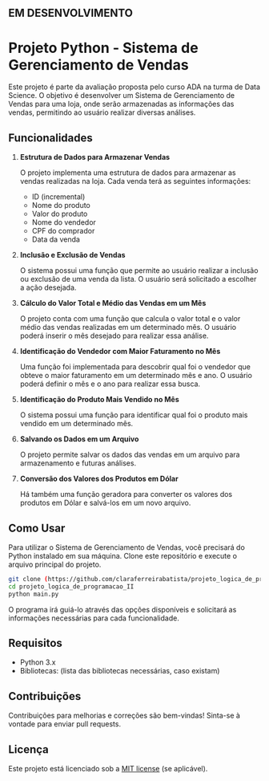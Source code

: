 ## EM DESENVOLVIMENTO

# Projeto Python - Sistema de Gerenciamento de Vendas

Este projeto é parte da avaliação proposta pelo curso ADA na turma de Data Science. O objetivo é desenvolver um Sistema de Gerenciamento de Vendas para uma loja, onde serão armazenadas as informações das vendas, permitindo ao usuário realizar diversas análises.

## Funcionalidades

1. **Estrutura de Dados para Armazenar Vendas**

   O projeto implementa uma estrutura de dados para armazenar as vendas realizadas na loja. Cada venda terá as seguintes informações:
   - ID (incremental)
   - Nome do produto
   - Valor do produto
   - Nome do vendedor
   - CPF do comprador
   - Data da venda

2. **Inclusão e Exclusão de Vendas**

   O sistema possui uma função que permite ao usuário realizar a inclusão ou exclusão de uma venda da lista. O usuário será solicitado a escolher a ação desejada.

3. **Cálculo do Valor Total e Médio das Vendas em um Mês**

   O projeto conta com uma função que calcula o valor total e o valor médio das vendas realizadas em um determinado mês. O usuário poderá inserir o mês desejado para realizar essa análise.

4. **Identificação do Vendedor com Maior Faturamento no Mês**

   Uma função foi implementada para descobrir qual foi o vendedor que obteve o maior faturamento em um determinado mês e ano. O usuário poderá definir o mês e o ano para realizar essa busca.

5. **Identificação do Produto Mais Vendido no Mês**

   O sistema possui uma função para identificar qual foi o produto mais vendido em um determinado mês.

6. **Salvando os Dados em um Arquivo**

   O projeto permite salvar os dados das vendas em um arquivo para armazenamento e futuras análises.

7. **Conversão dos Valores dos Produtos em Dólar**

   Há também uma função geradora para converter os valores dos produtos em Dólar e salvá-los em um novo arquivo.

## Como Usar

Para utilizar o Sistema de Gerenciamento de Vendas, você precisará do Python instalado em sua máquina. Clone este repositório e execute o arquivo principal do projeto.

```bash
git clone (https://github.com/claraferreirabatista/projeto_logica_de_programacao_II.git) [https://github.com/claraferreirabatista/projeto_logica_de_programacao_II.git]
cd projeto_logica_de_programacao_II
python main.py
```

O programa irá guiá-lo através das opções disponíveis e solicitará as informações necessárias para cada funcionalidade.

## Requisitos

- Python 3.x
- Bibliotecas: (lista das bibliotecas necessárias, caso existam)

## Contribuições

Contribuições para melhorias e correções são bem-vindas! Sinta-se à vontade para enviar pull requests.

## Licença

Este projeto está licenciado sob a [MIT license](LINCENSE) (se aplicável).
